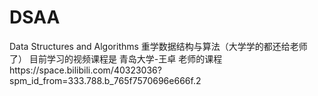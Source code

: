 # DSAA

Data Structures and Algorithms
重学数据结构与算法（大学学的都还给老师了）
目前学习的视频课程是 青岛大学-王卓 老师的课程https://space.bilibili.com/40323036?spm_id_from=333.788.b_765f7570696e666f.2
